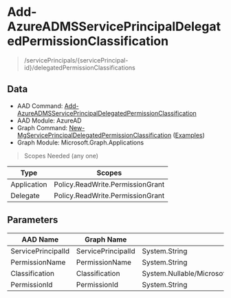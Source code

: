 # Add-AzureADMSServicePrincipalDelegatedPermissionClassification

> /servicePrincipals/{servicePrincipal-id}/delegatedPermissionClassifications

## Data

+ AAD Command: [Add-AzureADMSServicePrincipalDelegatedPermissionClassification](https://docs.microsoft.com/en-us/powershell/module/AzureAD/Add-AzureADMSServicePrincipalDelegatedPermissionClassification)
+ AAD Module: AzureAD
+ Graph Command: [New-MgServicePrincipalDelegatedPermissionClassification](https://docs.microsoft.com/en-us/powershell/module/Microsoft.Graph.Applications/New-MgServicePrincipalDelegatedPermissionClassification) ([Examples](https://github.com/orgs/msgraph/discussions?discussions_q=New-MgServicePrincipalDelegatedPermissionClassification))
+ Graph Module: Microsoft.Graph.Applications

> Scopes Needed (any one)

|Type|Scopes|
|---|---|
|Application|Policy.ReadWrite.PermissionGrant|
|Delegate|Policy.ReadWrite.PermissionGrant|

## Parameters

|AAD Name|Graph Name|AAD Type|Graph Type|Infos|
|---|---|---|---|---|
|ServicePrincipalId|ServicePrincipalId|System.String|System.String||
|PermissionName|PermissionName|System.String|System.String||
|Classification|Classification|System.Nullable/Microsoft.Open.MSGraph.Model.DelegatedPermissionClassification+ClassificationEnum|System.String||
|PermissionId|PermissionId|System.String|System.String||

